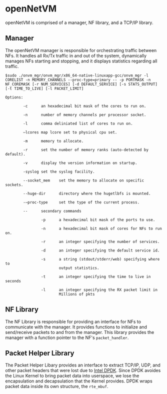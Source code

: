 openNetVM
==
openNetVM is comprised of a manager, NF library, and a TCP/IP library.

Manager
--
The openNetVM manager is responsible for orchestrating traffic between NFs.  It handles all Rx/Tx traffic in and out of the system, dynamically manages NFs starting and stopping, and it displays statistics regarding all traffic.

```
$sudo ./onvm_mgr/onvm_mgr/x86_64-native-linuxapp-gcc/onvm_mgr -l CORELIST -n MEMORY_CHANNELS --proc-type=primary -- -p PORTMASK -n NF_COREMASK [-r NUM_SERVICES] [-d DEFAULT_SERVICE] [-s STATS_OUTPUT] [-t TIME_TO_LIVE] [-l PACKET_LIMIT] 

Options:

        -c      an hexadecimal bit mask of the cores to run on.

        -n      number of memory channels per processor socket.

        -l      comma deliniated list of cores to run on.

        –lcores map lcore set to physical cpu set.

        -m      memory to allocate.

        -r      set the number of memory ranks (auto-detected by default).

        -v      display the version information on startup.

        -syslog set the syslog facility.

        --socket_mem    set the memory to allocate on specific sockets.

        --huge-dir      directory where the hugetlbfs is mounted.

        -–proc-type     set the type of the current process.

        --      secondary commands

                -p      a hexadecimal bit mask of the ports to use.

                -n      a hexadecimal bit mask of cores for NFs to run on.

                -r      an integer specifying the number of services.

                -d      an integer specifying the default service id.

                -s      a string (stdout/stderr/web) specifying where to
                        output statistics.

                -t      an integer specifying the time to live in seconds

                -l      an integer specifying the RX packet limit in 
                        Millions of pkts 
```

NF Library
--
The NF Library is responsible for providing an interface for NFs to communicate with the manager.  It provides functions to initialize and send/receive packets to and from the manager.  This library provides the manager with a function pointer to the NF's `packet_handler`.

Packet Helper Library
--
The Packet Helper Libary provides an interface to extract TCP/IP, UDP, and other packet headers that were lost due to [Intel DPDK][dpdk].  Since DPDK avoides the Linux Kernel to bring packet data into userspace, we lose the encapsulation and decapsulation that the Kernel provides.  DPDK wraps packet data inside its own structure, the `rte_mbuf`.

[dpdk]: http://dpdk.org/
